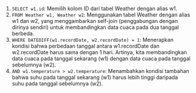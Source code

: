 1. `SELECT w1.id`: Memilih kolom ID dari tabel Weather dengan alias w1.
​
2. `FROM Weather w1, Weather w2`: Menggunakan tabel Weather dengan alias w1 dan w2, yang menggambarkan self-join (penggabungan dengan dirinya sendiri) untuk membandingkan data cuaca pada dua tanggal berbeda.
​
3. `WHERE DATEDIFF(w1.recordDate, w2.recordDate) = 1`: Menerapkan kondisi bahwa perbedaan tanggal antara w1.recordDate dan w2.recordDate harus sama dengan 1 hari. Artinya, kita membandingkan data cuaca pada tanggal sekarang (w1) dengan data cuaca pada tanggal sebelumnya (w2).
​
4. `AND w1.temperature > w2.temperature`: Menambahkan kondisi tambahan bahwa suhu pada tanggal sekarang (w1) harus lebih tinggi daripada suhu pada tanggal sebelumnya (w2).